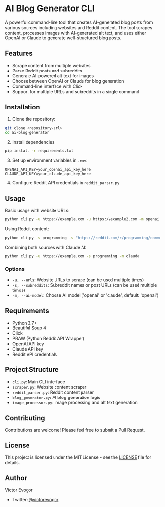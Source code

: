 # AI Blog Generator CLI

A powerful command-line tool that creates AI-generated blog posts from various sources including websites and Reddit content. The tool scrapes content, processes images with AI-generated alt text, and uses either OpenAI or Claude to generate well-structured blog posts.

## Features

- Scrape content from multiple websites
- Parse Reddit posts and subreddits
- Generate AI-powered alt text for images
- Choose between OpenAI or Claude for blog generation
- Command-line interface with Click
- Support for multiple URLs and subreddits in a single command

## Installation

1. Clone the repository:
```bash
git clone <repository-url>
cd ai-blog-generator
```

2. Install dependencies:
```bash
pip install -r requirements.txt
```

3. Set up environment variables in `.env`:
```
OPENAI_API_KEY=your_openai_api_key_here
CLAUDE_API_KEY=your_claude_api_key_here
```

4. Configure Reddit API credentials in `reddit_parser.py`

## Usage

Basic usage with website URLs:
```bash
python cli.py -u https://example.com -u https://example2.com -m openai
```

Using Reddit content:
```bash
python cli.py -s programming -s "https://reddit.com/r/programming/comments/example"
```

Combining both sources with Claude AI:
```bash
python cli.py -u https://example.com -s programming -m claude
```

### Options

- `-u, --urls`: Website URLs to scrape (can be used multiple times)
- `-s, --subreddits`: Subreddit names or post URLs (can be used multiple times)
- `-m, --ai-model`: Choose AI model ('openai' or 'claude', default: 'openai')

## Requirements

- Python 3.7+
- Beautiful Soup 4
- Click
- PRAW (Python Reddit API Wrapper)
- OpenAI API key
- Claude API key
- Reddit API credentials

## Project Structure

- `cli.py`: Main CLI interface
- `scraper.py`: Website content scraper
- `reddit_parser.py`: Reddit content parser
- `blog_generator.py`: AI blog generation logic
- `image_processor.py`: Image processing and alt text generation

## Contributing

Contributions are welcome! Please feel free to submit a Pull Request.

## License

This project is licensed under the MIT License - see the [LICENSE](LICENSE) file for details.

## Author

Victor Evogor
- Twitter: [@victorevogor](https://x.com/victorevogor)
